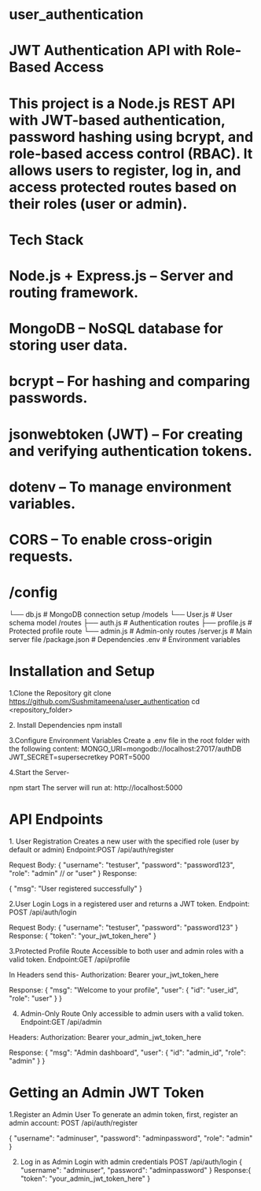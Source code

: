 # user_authentication

# JWT Authentication API with Role-Based Access
# This project is a Node.js REST API with JWT-based authentication, password hashing using bcrypt, and role-based access control (RBAC). It allows users to register, log in, and access protected routes based on their roles (user or admin).

# Tech Stack
# Node.js + Express.js – Server and routing framework.

# MongoDB – NoSQL database for storing user data.

# bcrypt – For hashing and comparing passwords.

# jsonwebtoken (JWT) – For creating and verifying authentication tokens.

# dotenv – To manage environment variables.

# CORS – To enable cross-origin requests.

# /config
  └── db.js           # MongoDB connection setup
/models
  └── User.js         # User schema model
/routes
  ├── auth.js         # Authentication routes
  ├── profile.js      # Protected profile route
  └── admin.js        # Admin-only routes
/server.js            # Main server file
/package.json         # Dependencies
.env                  # Environment variables


# Installation and Setup
1.Clone the Repository
git clone https://github.com/Sushmitameena/user_authentication
cd <repository_folder>

2️. Install Dependencies
npm install

3.Configure Environment Variables
Create a .env file in the root folder with the following content:
MONGO_URI=mongodb://localhost:27017/authDB
JWT_SECRET=supersecretkey
PORT=5000

4.Start the Server-

npm start
The server will run at:
http://localhost:5000



# API Endpoints
1️. User Registration
Creates a new user with the specified role (user by default or admin)
Endpoint:POST /api/auth/register

Request Body:
{
  "username": "testuser",
  "password": "password123",
  "role": "admin"   // or "user"
}
Response:

{
  "msg": "User registered successfully"
}

2.User Login
 Logs in a registered user and returns a JWT token.
Endpoint:
POST /api/auth/login

Request Body:
{
  "username": "testuser",
  "password": "password123"
}
Response:
{
  "token": "your_jwt_token_here"
}

3.Protected Profile Route
 Accessible to both user and admin roles with a valid token.
 Endpoint:GET /api/profile

In Headers send this-
Authorization: Bearer your_jwt_token_here

Response:
{
  "msg": "Welcome to your profile",
  "user": {
    "id": "user_id",
    "role": "user"
  }
}


4. Admin-Only Route
Only accessible to admin users with a valid token.
Endpoint:GET /api/admin

Headers:
Authorization: Bearer your_admin_jwt_token_here

Response:
{
  "msg": "Admin dashboard",
  "user": {
    "id": "admin_id",
    "role": "admin"
  }
}

# Getting an Admin JWT Token
1.Register an Admin User
To generate an admin token, first, register an admin account:
POST /api/auth/register

{
  "username": "adminuser",
  "password": "adminpassword",
  "role": "admin"
}

2. Log in as Admin
Login with admin credentials
POST /api/auth/login
{
  "username": "adminuser",
  "password": "adminpassword"
}
Response:{
  "token": "your_admin_jwt_token_here"
}












